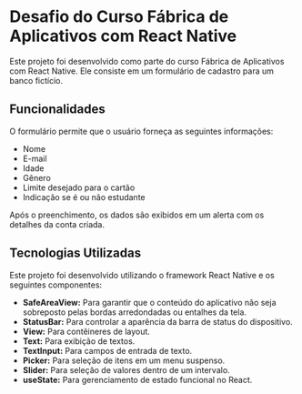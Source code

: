 # Desafio do Curso Fábrica de Aplicativos com React Native

Este projeto foi desenvolvido como parte do curso Fábrica de Aplicativos com React Native. Ele consiste em um formulário de cadastro para um banco fictício.

## Funcionalidades

O formulário permite que o usuário forneça as seguintes informações:

- Nome
- E-mail
- Idade
- Gênero
- Limite desejado para o cartão
- Indicação se é ou não estudante

Após o preenchimento, os dados são exibidos em um alerta com os detalhes da conta criada.

## Tecnologias Utilizadas

Este projeto foi desenvolvido utilizando o framework React Native e os seguintes componentes:

- **SafeAreaView:** Para garantir que o conteúdo do aplicativo não seja sobreposto pelas bordas arredondadas ou entalhes da tela.
- **StatusBar:** Para controlar a aparência da barra de status do dispositivo.
- **View:** Para contêineres de layout.
- **Text:** Para exibição de textos.
- **TextInput:** Para campos de entrada de texto.
- **Picker:** Para seleção de itens em um menu suspenso.
- **Slider:** Para seleção de valores dentro de um intervalo.
- **useState:** Para gerenciamento de estado funcional no React.